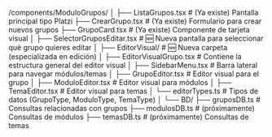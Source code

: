 /components/ModuloGrupos/
│
├── ListaGrupos.tsx          # (Ya existe) Pantalla principal tipo Platzi
├── CrearGrupo.tsx           # (Ya existe) Formulario para crear nuevos grupos
├── GrupoCard.tsx            # (Ya existe) Componente de tarjeta visual
│
├── SelectorGruposEditar.tsx  # 🆕 Nueva pantalla para seleccionar qué grupo quieres editar
│
├── EditorVisual/            # 🆕 Nueva carpeta (especializada en edición)
│   ├── EditorVisualGrupo.tsx   # Contiene la estructura general del editor visual
│   ├── SidebarMenu.tsx         # Barra lateral para navegar módulos/temas
│   ├── GrupoEditor.tsx         # Editor visual para el grupo
│   ├── ModuloEditor.tsx        # Editor visual para módulos
│   ├── TemaEditor.tsx          # Editor visual para temas
│   └── editorTypes.ts          # Tipos de datos (GrupoType, ModuloType, TemaType)
│
└── BD/
    ├── gruposDB.ts           # Consultas relacionadas con grupos
    ├── modulosDB.ts          # (próximamente) Consultas de módulos
    ├── temasDB.ts            # (próximamente) Consultas de temas
